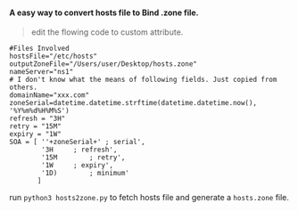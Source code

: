 #### A easy way to convert hosts file to Bind .zone file.


> edit the flowing code to custom attribute.
```
#Files Involved
hostsFile="/etc/hosts"
outputZoneFile="/Users/user/Desktop/hosts.zone"
nameServer="ns1"
# I don't know what the means of following fields. Just copied from others.
domainName="xxx.com"
zoneSerial=datetime.datetime.strftime(datetime.datetime.now(), '%Y%m%d%H%M%S')
refresh = "3H"
retry = "15M"
expiry = "1W"
SOA = [ ''+zoneSerial+'	; serial',
        '3H		; refresh',
        '15M		; retry',
        '1W		; expiry',
        '1D)		; minimum'
       ]
```

run `python3 hosts2zone.py` to fetch hosts file and generate a `hosts.zone` file.